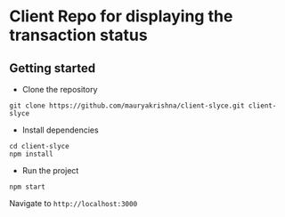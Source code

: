 # Client Repo for displaying the transaction status

## Getting started
- Clone the repository
```
git clone https://github.com/mauryakrishna/client-slyce.git client-slyce
```
- Install dependencies
```
cd client-slyce
npm install
```
- Run the project
```
npm start
```
  Navigate to `http://localhost:3000`
